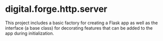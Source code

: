 # digital.forge.http.server

This project includes a basic factory for creating a Flask app as well as the
interface (a base class) for decorating features that can be added to the app
during initialization.